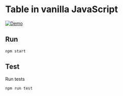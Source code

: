 # Table in vanilla JavaScript

[![Demo](https://img.shields.io/badge/demo-online-blue.svg)](https://vanilla-table-3jsklzguh-sepiropht.vercel.app/)

## Run

```shell
npm start
```

## Test

Run tests

```shell
npm run test
```

